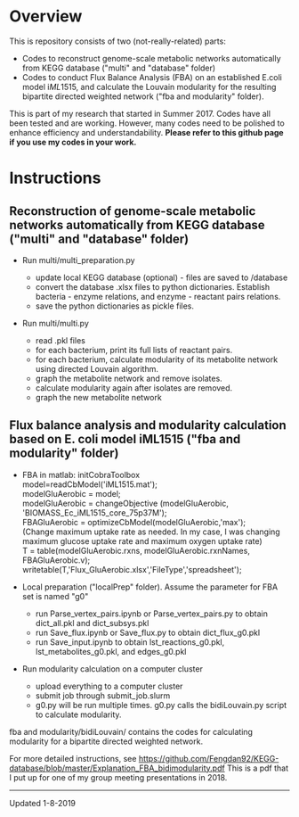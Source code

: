 # Overview
This is repository consists of two (not-really-related) parts:
* Codes to reconstruct genome-scale metabolic networks automatically from KEGG database ("multi" and "database" folder)
* Codes to conduct Flux Balance Analysis (FBA) on an established E.coli model i*ML*1515, and calculate the Louvain modularity for the resulting bipartite directed weighted network ("fba and modularity" folder).

This is part of my research that started in Summer 2017. Codes have all been tested and are working. However, many codes need to be polished to enhance efficiency and understandability. **Please refer to this github page if you use my codes in your work.**

# Instructions
## Reconstruction of genome-scale metabolic networks automatically from KEGG database ("multi" and "database" folder)
* Run multi/multi_preparation.py
  * update local KEGG database (optional) - files are saved to /database
  * convert the database .xlsx files to python dictionaries. Establish bacteria - enzyme relations, and enzyme - reactant pairs relations.
  * save the python dictionaries as pickle files.

* Run multi/multi.py
  * read .pkl files
  * for each bacterium, print its full lists of reactant pairs.
  * for each bacterium, calculate modularity of its metabolite network using directed Louvain algorithm.
  * graph the metabolite network and remove isolates.
  * calculate modularity again after isolates are removed.
  * graph the new metabolite network
 
 ## Flux balance analysis and modularity calculation based on E. coli model iML1515 ("fba and modularity" folder)
* FBA in matlab:
initCobraToolbox  
model=readCbModel('iML1515.mat');  
modelGluAerobic = model;  
modelGluAerobic = changeObjective (modelGluAerobic, 'BIOMASS_Ec_iML1515_core_75p37M');  
FBAGluAerobic = optimizeCbModel(modelGluAerobic,'max');  
(Change maximum uptake rate as needed. In my case, I was changing maximum glucose uptake rate and maximum oxygen uptake rate)  
T = table(modelGluAerobic.rxns, modelGluAerobic.rxnNames, FBAGluAerobic.v);
writetable(T,'Flux_GluAerobic.xlsx','FileType','spreadsheet');

* Local preparation ("localPrep" folder). Assume the parameter for FBA set is named "g0"
  * run Parse_vertex_pairs.ipynb or Parse_vertex_pairs.py to obtain dict_all.pkl and dict_subsys.pkl
  * run Save_flux.ipynb or Save_flux.py to obtain dict_flux_g0.pkl
  * run Save_input.ipynb to obtain lst_reactions_g0.pkl, lst_metabolites_g0.pkl, and edges_g0.pkl

* Run modularity calculation on a computer cluster
  * upload everything to a computer cluster
  * submit job through submit_job.slurm
   * g0.py will be run multiple times. g0.py calls the bidiLouvain.py script to calculate modularity.

fba and modularity/bidiLouvain/ contains the codes for calculating modularity for a bipartite directed weighted network.


For more detailed instructions, see https://github.com/Fengdan92/KEGG-database/blob/master/Explanation_FBA_bidimodularity.pdf
This is a pdf that I put up for one of my group meeting presentations in 2018. 

-------------------
Updated 1-8-2019
